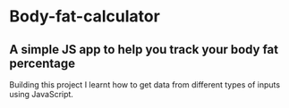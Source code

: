 # Body-fat-calculator

## A simple JS app to help you track your body fat percentage
Building this project I learnt how to get data from different types of inputs using JavaScript. 
